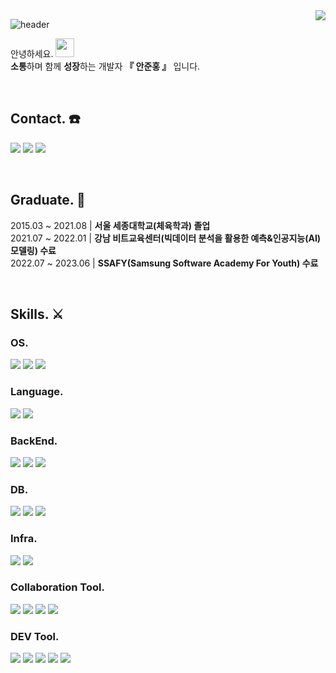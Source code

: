 <img align="right" src="https://hits.seeyoufarm.com/api/count/incr/badge.svg?url=https%3A%2F%2Fgithub.com%2Fjunhong625&count_bg=%235EDBDF&title_bg=%23000000&icon=&icon_color=%23E7E7E7&title=hits&edge_flat=false">


![header](https://capsule-render.vercel.app/api?type=waving&color=auto&height=300&section=header&text=Coder%20JH⚽️&fontSize=50)



안녕하세요. 
<img height=30 src="https://camo.githubusercontent.com/e8e7b06ecf583bc040eb60e44eb5b8e0ecc5421320a92929ce21522dbc34c891/68747470733a2f2f6d656469612e67697068792e636f6d2f6d656469612f6876524a434c467a6361737252346961377a2f67697068792e676966">  
**소통**하며 함께 **성장**하는 개발자
**『 안준홍 』** 입니다. 

<br>

## Contact. ☎️
<a href="mailto:junhong625@naver.com"><img src="https://img.shields.io/badge/Naver-03C75A?style=flat&logo=naver&logoColor=white"/></a>
<a href="mailto:junhong625@gmail.com"><img src="https://img.shields.io/badge/Gmail-EA4335?style=flat&logo=gmail&logoColor=white"/></a>
<a href="https://github.com/junhong625"><img src="https://img.shields.io/badge/Github-181717?style=flat&logo=github&logoColor=white"/></a>

<br>

## Graduate. 🏫
2015.03 ~ 2021.08  |  **서울 세종대학교(체육학과) 졸업**  
2021.07 ~ 2022.01  |  **강남 비트교육센터(빅데이터 분석을 활용한 예측&인공지능(AI) 모델링) 수료**  
2022.07 ~ 2023.06  |  **SSAFY(Samsung Software Academy For Youth) 수료**


<br>

## Skills. ⚔️

### OS.
<a href="https://www.microsoft.com/ko-kr/windows?r=1"><img src="https://img.shields.io/badge/Window-0078D7?style=flat&logo=microsoft&logoColor=white"/></a>
<a href="https://www.apple.com/kr/macos/monterey/"><img src="https://img.shields.io/badge/MacOS-000000?style=flat&logo=macos&logoColor=white"/></a>
<a href="https://ubuntu.com/"><img src="https://img.shields.io/badge/Ubuntu-E95420?style=flat&logo=ubuntu&logoColor=white"/></a>
<br>

### Language.
<a href="https://www.python.org/"><img src="https://img.shields.io/badge/Python-3776AB?style=flat&logo=python&logoColor=white"/></a>
<a href="https://www.java.com/"><img src="https://img.shields.io/badge/Java-007396?style=flat&logo=java&logoColor=white"/></a>
<br>

### BackEnd.
<a href="https://docs.djangoproject.com/intro/"><img src="https://img.shields.io/badge/Django-092E20?style=flat&logo=django&logoColor=white"/></a>
<a href="https://spring.io/"><img src="https://img.shields.io/badge/Spring Boot-6DB33F?style=flat&logo=Spring Boot&logoColor=white"/></a>
<a href="https://flask.palletsprojects.com/"><img src="https://img.shields.io/badge/Flask-000000?style=flat&logo=flask&logoColor=white"/></a>

### DB.
<a href="https://www.mysql.com/"><img src="https://img.shields.io/badge/MySQL-4479A1?style=flat&logo=mysql&logoColor=white"/></a>
<a href="https://sqlite.org/"><img src="https://img.shields.io/badge/SQLite-0096FF?style=flat&logo=sqlite&logoColor=white"/></a>
<a href="https://redis.io/"><img src="https://img.shields.io/badge/redis-DC382D?style=flat&logo=redis&logoColor=white"/></a>
<br>

### Infra.
<a href="https://docker.com/"><img src="https://img.shields.io/badge/docker-2496ED?style=flat&logo=docker&logoColor=white"/></a>
<a href="https://jenkins.io/"><img src="https://img.shields.io/badge/jenkins-D24939?style=flat&logo=jenkins&logoColor=white"/></a>
<br>

### Collaboration Tool.
<a href="https://git-scm.com/"><img src="https://img.shields.io/badge/Git-F05032?style=flat&logo=git&logoColor=white"/></a>
<a href="https://www.atlassian.com/ko/software/jira/"><img src="https://img.shields.io/badge/Jira-0052CC?style=flat&logo=jira software&logoColor=white"/></a>
<a href="https://www.google.com/intl/ko_KR/drive/"><img src="https://img.shields.io/badge/Google Drive-4285F4?style=flat&logo=google drive&logoColor=white"/></a>
<a href="https://notion.so"><img src="https://img.shields.io/badge/notion-000000?style=flat&logo=notion&logoColor=white"/></a>
<br>

### DEV Tool.
<a href="https://www.jetbrains.com/ko-kr/idea/"><img src="https://img.shields.io/badge/Intellij-000000?style=flat&logo=intellij idea&logoColor=white"/></a>
<a href="https://jupyter.org/"><img src="https://img.shields.io/badge/Jupyter Notebook-F37626?style=flat&logo=jupyter&logoColor=white"/></a>
<a href="https://postman.com/"><img src="https://img.shields.io/badge/Postman-FF6C37?style=flat&logo=postman&logoColor=white"/></a>
<a href="https://www.jetbrains.com/ko-kr/pycharm/"><img src="https://img.shields.io/badge/PyCharm-000000?style=flat&logo=PyCharm&logoColor=white"/></a>
<a href="https://code.visualstudio.com/"><img src="https://img.shields.io/badge/VSCode-6495ED?style=flat&logo=visualstudiocode&logoColor=white"/></a>
